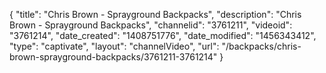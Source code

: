 {
    "title": "Chris Brown - Sprayground Backpacks",
    "description": "Chris Brown - Sprayground Backpacks",
    "channelid": "3761211",
    "videoid": "3761214",
    "date_created": "1408751776",
    "date_modified": "1456343412",
    "type": "captivate",
    "layout": "channelVideo",
    "url": "\/backpacks\/chris-brown-sprayground-backpacks\/3761211-3761214"
}